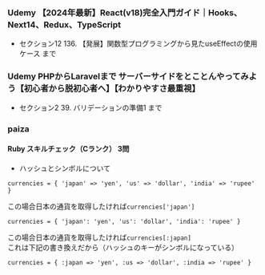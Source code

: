 ### Udemy 【2024年最新】React(v18)完全入門ガイド｜Hooks、Next14、Redux、TypeScript
- セクション12 136. 【発展】関数型プログラミングから見たuseEffectの使用ケース まで

### Udemy PHPからLaravelまで サーバーサイドをとことんやってみよう【初心者から脱初心者へ】【わかりやすさ最重視】
- セクション2 39. バリデーションの準備1 まで

### paiza
#### Ruby スキルチェック（Cランク） 3問 

- ハッシュとシンボルについて
```
currencies = { 'japan' => 'yen', 'us' => 'dollar', 'india' => 'rupee' }
```
この場合日本の通貨を取得したければ`currencies['japan']`

```
currencies = { 'japan': 'yen', 'us': 'dollar', 'india': 'rupee' }
```
この場合日本の通貨を取得したければ`currencies[:japan]`  
これは下記の書き換えだから（ハッシュのキーがシンボルになっている）
```
currencies = { :japan => 'yen', :us => 'dollar', :india => 'rupee' }
```
